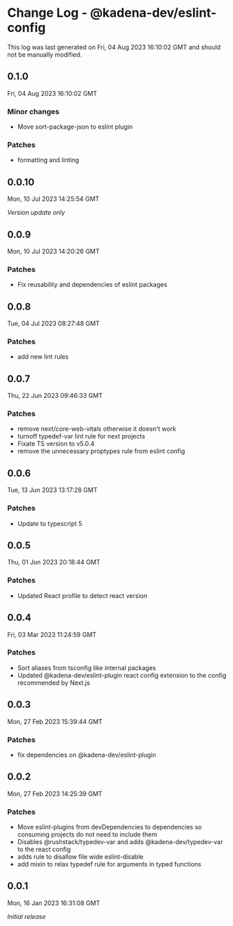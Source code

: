 # Change Log - @kadena-dev/eslint-config

This log was last generated on Fri, 04 Aug 2023 16:10:02 GMT and should not be manually modified.

## 0.1.0
Fri, 04 Aug 2023 16:10:02 GMT

### Minor changes

- Move sort-package-json to eslint plugin

### Patches

- formatting and linting

## 0.0.10
Mon, 10 Jul 2023 14:25:54 GMT

_Version update only_

## 0.0.9
Mon, 10 Jul 2023 14:20:26 GMT

### Patches

- Fix reusability and dependencies of eslint packages

## 0.0.8
Tue, 04 Jul 2023 08:27:48 GMT

### Patches

- add new lint rules

## 0.0.7
Thu, 22 Jun 2023 09:46:33 GMT

### Patches

- remove next/core-web-vitals otherwise it doesn't work
- turnoff typedef-var lint rule for next projects
- Fixate TS version to v5.0.4
- remove the unnecessary proptypes rule from eslint config

## 0.0.6
Tue, 13 Jun 2023 13:17:28 GMT

### Patches

- Update to typescript 5

## 0.0.5
Thu, 01 Jun 2023 20:18:44 GMT

### Patches

- Updated React profile to detect react version

## 0.0.4
Fri, 03 Mar 2023 11:24:59 GMT

### Patches

- Sort aliases from tsconfig like internal packages
- Updated @kadena-dev/eslint-plugin react config extension to the config recommended by Next.js

## 0.0.3
Mon, 27 Feb 2023 15:39:44 GMT

### Patches

- fix dependencies on @kadena-dev/eslint-plugin

## 0.0.2
Mon, 27 Feb 2023 14:25:39 GMT

### Patches

- Move eslint-plugins from devDependencies to dependencies so consuming projects do not need to include them
- Disables @rushstack/typedev-var and adds @kadena-dev/typedev-var to the react config
- adds rule to disallow file wide eslint-disable
- add mixin to relax typedef rule for arguments in typed functions

## 0.0.1
Mon, 16 Jan 2023 16:31:08 GMT

_Initial release_

